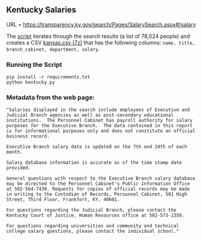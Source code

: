 ## Kentucky Salaries

URL = https://transparency.ky.gov/search/Pages/SalarySearch.aspx#/salary

The [script](kentucky.py) iterates through the search results (a list of 78,024 people) and creates a CSV [kansas.csv (7z)](kentucky.csv.7z) that has the following columns: `name, title, branch_cabinet, department, salary`.

### Running the Script

```
pip install -r requirements.txt
python kentucky.py
```

### Metadata from the web page:

    "Salaries displayed in the search include employees of Executive and Judicial Branch agencies as well as post-secondary educational institutions.  The Personnel Cabinet has payroll authority for salary purposes for the Executive Branch.  The data contained in this report is for informational purposes only and does not constitute an official business record. 

    Executive Branch salary data is updated on the 7th and 24th of each month.

    Salary database information is accurate as of the time stamp date provided. 

    General questions with respect to the Executive Branch salary database may be directed to the Personnel Cabinet's Public Information Office at 502-564-7430. Requests for copies of official records may be made in writing to the Custodian of Records, Personnel Cabinet, 501 High Street, Third Floor, Frankfort, KY. 40601.

    For questions regarding the Judicial Branch, please contact the Kentucky Court of Justice, Human Resources office at 502-573-2350.  

    For questions regarding universities and community and technical college salary questions, please contact the individual school."
